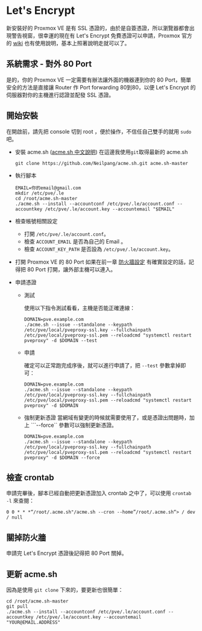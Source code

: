 Let's Encrypt
=
新安裝好的 Proxmox VE 是有 SSL 憑證的，由於是自簽憑證，所以瀏覽器都會出現警告視窗，很幸運的現在有 Let's Encrypt 免費憑證可以申請，Proxmox 官方的 [wiki](https://pve.proxmox.com/wiki/HTTPS_Certificate_Configuration_(Version_4.x_and_newer)) 也有使用說明，基本上照著說明走就可以了。

## 系統需求 - 對外 80 Port
是的，你的 Proxmox VE 一定需要有辦法讓外面的機器連到你的 80 Port，簡單安全的方法是直接讓 Router 作 Port forwarding 80到80，以便 Let's Encrypt 的伺服器對你的主機進行認證並配發 SSL 憑證。

## 開始安裝
在開啟前，請先把 console 切到 root ，便於操作，不信任自己雙手的就用 ```sudo``` 吧。    

- 安裝 acme.sh ([acme.sh 中文說明](https://github.com/Neilpang/acme.sh/wiki/%E8%AF%B4%E6%98%8E))
    在這邊我使用```git```取得最新的 acme.sh
    
    ```
    git clone https://github.com/Neilpang/acme.sh.git acme.sh-master
    ```

- 執行腳本

    ```
    EMAIL=你的email@gmail.com
    mkdir /etc/pve/.le
    cd /root/acme.sh-master
    ./acme.sh --install --accountconf /etc/pve/.le/account.conf --accountkey /etc/pve/.le/account.key --accountemail "$EMAIL"
    ```

- 檢查帳號相關設定

    - 打開 ```/etc/pve/.le/account.conf```。
    - 檢查 ```ACCOUNT_EMAIL``` 是否為自己的 Email 。
    - 檢查 ```ACCOUNT_KEY_PATH``` 是否設為 ```/etc/pve/.le/account.key```。
 
- 打開 Proxmox VE 的 80 Port
    如果在前一章 [防火牆設定](../doc/02.settings.firewall.md) 有確實設定的話，記得把 80 Port 打開，讓外部主機可以連入。

- 申請憑證
    - 測試

        使用以下指令測試看看，主機是否能正確連線：
    
        ```
        DOMAIN=pve.example.com
        ./acme.sh --issue --standalone --keypath /etc/pve/local/pveproxy-ssl.key --fullchainpath /etc/pve/local/pveproxy-ssl.pem --reloadcmd "systemctl restart pveproxy" -d $DOMAIN --test
        ```

    - 申請
    
        確定可以正常跑完成序後，就可以進行申請了，把 ```--test``` 參數拿掉即可：
        
        ```
        DOMAIN=pve.example.com
        ./acme.sh --issue --standalone --keypath /etc/pve/local/pveproxy-ssl.key --fullchainpath /etc/pve/local/pveproxy-ssl.pem --reloadcmd "systemctl restart pveproxy" -d $DOMAIN 
        ```

    - 強制更新憑證
        當網域有變更的時候就需要使用了，或是憑證出問題時，加上 ```--force`` 參數可以強制更新憑證。

        ```
        DOMAIN=pve.example.com
        ./acme.sh --issue --standalone --keypath /etc/pve/local/pveproxy-ssl.key --fullchainpath /etc/pve/local/pveproxy-ssl.pem --reloadcmd "systemctl restart pveproxy" -d $DOMAIN --force
        ```
## 檢查 crontab
申請完畢後，腳本已經自動把更新憑證加入 crontab 之中了，可以使用 ```crontab -l``` 來查閱：

```
0 0 * * *“/root/.acme.sh"/acme.sh --cron --home”/root/.acme.sh“> / dev / null
```

## 關掉防火牆
申請完 Let's Encrypt 憑證後記得把 80 Port 關掉。

## 更新 acme.sh
因為是使用 ```git clone``` 下來的，要更新也很簡單：

```
cd /root/acme.sh-master
git pull
./acme.sh --install --accountconf /etc/pve/.le/account.conf --accountkey /etc/pve/.le/account.key --accountemail "YOUR@EMAIL.ADDRESS"
 ```
